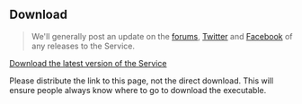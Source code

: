 ## Download

> We'll generally post an update on the [forums](https://forum.myrcon.com), [Twitter](https://twitter.com/procon) and [Facebook](https://www.facebook.com/myrconptyltd) of any releases to the Service.

[Download the latest version of the Service](http://teamcity.myrcon.com/guestAuth/repository/download/Myrcon_Procon2_ServiceRelease/.lastSuccessful/potato_%7Bbuild.number%7D.zip)

Please distribute the link to this page, not the direct download. This will ensure people always know where to go to download the executable.